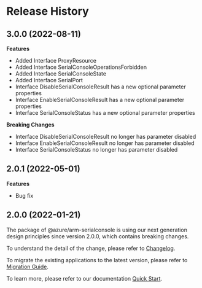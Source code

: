 # Release History
    
## 3.0.0 (2022-08-11)
    
**Features**

  - Added Interface ProxyResource
  - Added Interface SerialConsoleOperationsForbidden
  - Added Interface SerialConsoleState
  - Added Interface SerialPort
  - Interface DisableSerialConsoleResult has a new optional parameter properties
  - Interface EnableSerialConsoleResult has a new optional parameter properties
  - Interface SerialConsoleStatus has a new optional parameter properties

**Breaking Changes**

  - Interface DisableSerialConsoleResult no longer has parameter disabled
  - Interface EnableSerialConsoleResult no longer has parameter disabled
  - Interface SerialConsoleStatus no longer has parameter disabled
    
## 2.0.1 (2022-05-01)

**Features**

  - Bug fix
    
## 2.0.0 (2022-01-21)

The package of @azure/arm-serialconsole is using our next generation design principles since version 2.0.0, which contains breaking changes.

To understand the detail of the change, please refer to [Changelog](https://aka.ms/js-track2-changelog).

To migrate the existing applications to the latest version, please refer to [Migration Guide](https://aka.ms/js-track2-migration-guide).

To learn more, please refer to our documentation [Quick Start](https://aka.ms/js-track2-quickstart).
